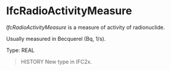 # IfcRadioActivityMeasure

_IfcRadioActivityMeasure_ is a measure of activity of radionuclide.

Usually measured in Becquerel (Bq, 1/s).

Type: REAL

> HISTORY New type in IFC2x.

